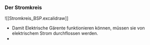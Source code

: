 ### Der Stromkreis
![[Stromkreis_BSP.excalidraw]]

- Damit Elektrische Gärente funktionieren können, müssen sie von elektrischem Strom durchflossen werden.
- 